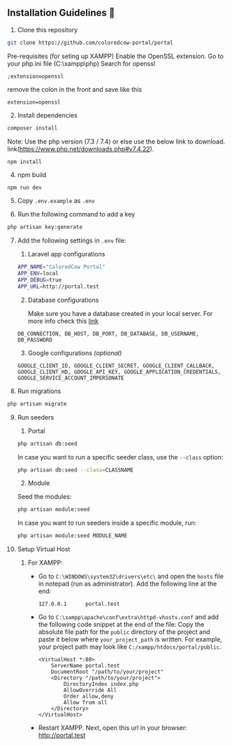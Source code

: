## Installation Guidelines :rocket:

1. Clone this repository
```sh
git clone https://github.com/coloredcow-portal/portal
```
Pre-requisites (for seting up XAMPP)
Enable the OpenSSL extension. Go to your php.ini file (C:\xampp\php)
Search for openssl
```
;extension=openssl
```
remove the colon in the front and save like this
```
extension=openssl
```
2. Install dependencies
```sh
composer install
```
Note: Use the php version (7.3 / 7.4) or else use the below link to download.
link(https://www.php.net/downloads.php#v7.4.22).
```
npm install
```
4. npm build
```sh
npm run dev
```

5. Copy `.env.example` as `.env`

6. Run the following command to add a key
```sh
php artisan key:generate
```
7. Add the following settings in `.env` file:
    1. Laravel app configurations
    ```sh
    APP_NAME="ColoredCow Portal"
    APP_ENV=local
    APP_DEBUG=true
    APP_URL=http://portal.test
    ```

    2. Database configurations        
        
        Make sure you have a database created in your local server.
        For more info check this [link](https://www.youtube.com/watch?v=4geOENi3--M)
        
    ```
    DB_CONNECTION, DB_HOST, DB_PORT, DB_DATABASE, DB_USERNAME, DB_PASSWORD
    ```
    
    
    3. Google configurations _(optional)_
    ```
    GOOGLE_CLIENT_ID, GOOGLE_CLIENT_SECRET, GOOGLE_CLIENT_CALLBACK, GOOGLE_CLIENT_HD, GOOGLE_API_KEY, GOOGLE_APPLICATION_CREDENTIALS, GOOGLE_SERVICE_ACCOUNT_IMPERSONATE
    ```

8. Run migrations
```sh
php artisan migrate
```

9. Run seeders
    1. Portal
    ```sh
    php artisan db:seed
    ```
    In case you want to run a specific seeder class, use the ```--class``` option:
    ```sh
    php artisan db:seed --class=CLASSNAME
    ```
    2. Module

    Seed the modules:
    ```sh
    php artisan module:seed
    ```
    In case you want to run seeders inside a specific module, run:
    ```sh
    php artisan module:seed MODULE_NAME
    ```

10. Setup Virtual Host
    1. For XAMPP:
         - Go to `C:\WINDOWS\system32\drivers\etc\` and open the `hosts` file in notepad (run as administrator). Add the following line at the end:
            
             ```
             127.0.0.1      portal.test
             ```   

       - Go to `C:\xampp\apache\conf\extra\httpd-vhosts.conf` and add the following code snippet at the end of the file:
        Copy the absolute file path for the `public` directory of the project and paste it below where `your_project_path` is written. For example, your project path may look like `C:/xampp/htdocs/portal/public`.

            ```
            <VirtualHost *:80>
                ServerName portal.test
                DocumentRoot "/path/to/your/project"
                <Directory "/path/to/your/project">
                    DirectoryIndex index.php
                    AllowOverride All
                    Order allow,deny
                    Allow from all
                </Directory>
            </VirtualHost>
            ```

       - Restart XAMPP. Next, open this url in your browser: http://portal.test

